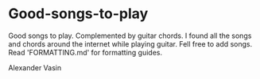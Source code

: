 Good-songs-to-play
==================

Good songs to play. Complemented by guitar chords.
I found all the songs and chords around the internet while playing guitar.
Fell free to add songs. Read 'FORMATTING.md' for formatting guides.

Alexander Vasin
